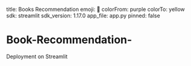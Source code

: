 title: Books Recommendation
emoji: 🦀
colorFrom: purple
colorTo: yellow
sdk: streamlit
sdk_version: 1.17.0
app_file: app.py
pinned: false



# Book-Recommendation-
Deployment on Streamlit



